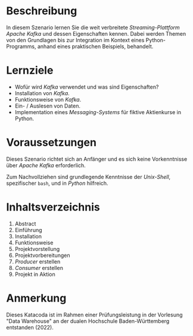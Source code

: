# Beschreibung

In diesem Szenario lernen Sie die weit verbreitete _Streaming-Plattform Apache_ _Kafka_ und dessen Eigenschaften kennen. Dabei werden Themen von den Grundlagen bis zur Integration im Kontext eines Python-Programms, anhand eines praktischen Beispiels, behandelt.

# Lernziele

-   Wofür wird _Kafka_ verwendet und was sind Eigenschaften?
-   Installation von _Kafka_.
-   Funktionsweise von _Kafka_.
-   Ein- / Auslesen von Daten.
-   Implementation eines _Messaging-Systems_ für fiktive Aktienkurse in Python.

# Voraussetzungen

Dieses Szenario richtet sich an Anfänger und es sich keine Vorkenntnisse über _Apache Kafka_ erforderlich.

Zum Nachvollziehen sind grundlegende Kenntnisse der _Unix-Shell_, spezifischer `bash`, und in _Python_ hilfreich.

# Inhaltsverzeichnis

1. Abstract
2. Einführung
3. Installation
4. Funktionsweise
5. Projektvorstellung
6. Projektvorbereitungen
7. _Producer_ erstellen
8. _Consumer_ erstellen
9. Projekt in Aktion

# Anmerkung

Dieses Katacoda ist im Rahmen einer Prüfungsleistung in der Vorlesung "Data Warehouse" an der dualen Hochschule Baden-Württemberg entstanden (2022).
